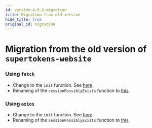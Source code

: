 ```yaml
---
id: version-4.0.X-migration
title: Migration from old version
hide_title: true
original_id: migration
---
```


# Migration from the old version of ```supertokens-website```

### Using ```fetch```
- Change to the ```init``` function. See [here](./fetch/init).
- Renaming of the ```sessionPossiblyExists``` function to [this](./fetch/checking-for-active-session).

### Using ```axios```
- Change to the ```init``` function. See [here](./axios/init).
- Renaming of the ```sessionPossiblyExists``` function to [this](./axios/checking-for-active-session).
